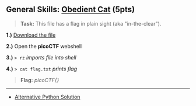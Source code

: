 
## **General Skills:** [Obedient Cat](https://play.picoctf.org/practice/challenge/147) (5pts)


> **Task:** This file has a flag in plain sight (aka "in-the-clear").

**1.)** [Download the file](https://mercury.picoctf.net/static/704f877da185904ec3992e7255a15c6c/flag)

**2.)** Open the **picoCTF** webshell

**3.)**  ``> rz`` *imports file into shell*

**4.)** ``> cat flag.txt`` *prints flag*

> **Flag:** *picoCTF{}*

<hr>

- [Alternative Python Solution]()


